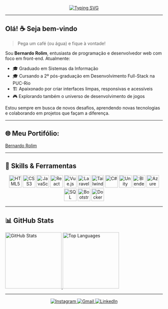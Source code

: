 <div align="center">
<a href="https://git.io/typing-svg"><img src="https://readme-typing-svg.demolab.com?font=Eater&pause=1000&color=14888b&width=435&lines=%E3%82%88%E3%81%86%E3%81%93%E3%81%9D%E3%80%81%E7%A7%81%E3%81%AE%E3%82%BD%E3%82%A6%E3%83%AB%E3%83%BB%E3%82%BD%E3%82%B5%E3%82%A8%E3%83%86%E3%82%A3%E3%81%B8;Yokoso%2C+watashi+no+Soul+Society+e;%E1%9B%81%E1%9B%9F%E1%9A%B2%E1%9B%9F%E1%9B%8A%E1%9B%9F%2C+%E1%9A%B9%E1%9A%A8%E1%9B%8F%E1%9A%A8%E1%9B%8A%E1%9A%BA%E1%9B%81+%E1%9A%BE%E1%9B%9F+%E1%9B%8A%E1%9B%9F%E1%9A%A2%E1%9B%9A+%E1%9B%8A%E1%9B%9F%E1%9A%B2%E1%9B%81%E1%9B%96%E1%9B%8F%E1%9B%81+%E1%9B%96" alt="Typing SVG" /></a>
</div>

---

## Olá! ☕ Seja bem-vindo

> Pega um café (ou água) e fique à vontade!

Sou **Bernardo Rolim**, entusiasta de programação e desenvolvedor web com foco em front-end. Atualmente:

- 🎓 Graduado em Sistemas da Informação  
- 🎓 Cursando a 2º pós-graduação em Desenvolvimento Full-Stack na PUC-Rio  
- 🏗️ Apaixonado por criar interfaces limpas, responsivas e acessíveis  
- 🎮 Explorando também o universo de desenvolvimento de jogos

Estou sempre em busca de novos desafios, aprendendo novas tecnologias e colaborando em projetos que façam a diferença.

---

## 🌐 Meu Portifólio:
<a href="https://danreby.github.io/danreby-portifolio/" 
   target="_blank" 
   rel="noopener noreferrer">
  Bernardo Rolim
</a>

---
## 🚀 Skills & Ferramentas

<div align="center">
  <img src="https://cdn.jsdelivr.net/gh/devicons/devicon/icons/html5/html5-original.svg"  height="40" alt="HTML5" />
  <img src="https://cdn.jsdelivr.net/gh/devicons/devicon/icons/css3/css3-original.svg"    height="40" alt="CSS3" />
  <img src="https://cdn.jsdelivr.net/gh/devicons/devicon/icons/javascript/javascript-original.svg" height="40" alt="JavaScript" />
  <img src="https://cdn.jsdelivr.net/gh/devicons/devicon/icons/react/react-original.svg"    height="40" alt="React" />
  <img src="https://cdn.jsdelivr.net/gh/devicons/devicon/icons/vuejs/vuejs-original.svg" height="40" alt="Vue.js" />
  <img src="https://cdn.jsdelivr.net/gh/devicons/devicon/icons/laravel/laravel-original.svg"  height="40" alt="Laravel" />
  <img src="https://cdn.jsdelivr.net/gh/devicons/devicon/icons/tailwindcss/tailwindcss-original-wordmark.svg" height="40" alt="Tailwind CSS" />
  <img src="https://cdn.jsdelivr.net/gh/devicons/devicon/icons/csharp/csharp-original.svg"    height="40" alt="C#" />
  <img src="https://cdn.jsdelivr.net/gh/devicons/devicon/icons/unity/unity-original.svg"       height="40" alt="Unity" />
  <img src="https://cdn.jsdelivr.net/gh/devicons/devicon/icons/blender/blender-original.svg"   height="40" alt="Blender" />
  <img src="https://cdn.jsdelivr.net/gh/devicons/devicon/icons/azure/azure-original.svg"       height="40" alt="Azure" />
  <img src="https://cdn.jsdelivr.net/gh/devicons/devicon/icons/microsoftsqlserver/microsoftsqlserver-plain.svg" height="40" alt="SQL Server" />
  <img src="https://cdn.jsdelivr.net/gh/devicons/devicon/icons/bootstrap/bootstrap-original.svg" height="40" alt="Bootstrap" />
  <img src="https://cdn.jsdelivr.net/gh/devicons/devicon/icons/docker/docker-original.svg" height="40" alt="Docker" />
</div>

---

## 📊 GitHub Stats

<div align="left">
  <a href="https://github.com/Danreby">
    <img height="180em" src="https://github-readme-stats.vercel.app/api?username=Danreby&show_icons=true&theme=tokyonight&include_all_commits=true&count_private=true" alt="GitHub Stats" />
    <img height="180em" src="https://github-readme-stats.vercel.app/api/top-langs/?username=Danreby&layout=compact&langs_count=7&theme=tokyonight" alt="Top Languages" />
  </a>
</div>

---

<p align="center">
  <a href="https://instagram.com/neydo.rar" target="_blank">
    <img src="https://img.shields.io/badge/Instagram-%23E4405F.svg?style=for-the-badge&logo=instagram&logoColor=white" alt="Instagram" />
  </a>
  <a href="mailto:rolimbernardo6@gmail.com" target="_blank">
    <img src="https://img.shields.io/badge/Gmail-%23333?style=for-the-badge&logo=gmail&logoColor=white" alt="Gmail" />
  </a>
  <a href="https://www.linkedin.com/in/bernardo-rolim-aa6802213/" target="_blank">
    <img src="https://img.shields.io/badge/LinkedIn-%230077B5.svg?style=for-the-badge&logo=linkedin&logoColor=white" alt="LinkedIn" />
  </a>
</p>
